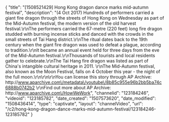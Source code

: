 {
    "title": "[1508521429] Hong Kong dragon dance marks mid-autumn festival",
    "description": "(4 Oct 2017) Hundreds of performers carried a giant fire dragon through the streets of Hong Kong on Wednesday as part of the Mid-Autumn festival, the modern version of the old harvest festival.\r\nThe performers carried the 67-metre (220 feet) long fire dragon studded with burning incense sticks and danced with the crowds in the small streets of Tai Hang district.\r\nThe ritual dates back to the 19th century when the giant fire dragon was used to defeat a plague, according to tradition.\r\nIt became an annual event held for three days from the eve of the Mid-Autumn festival.\r\nThousands of tourists and local residents gather to celebrate.\r\nThe Tai Hang fire dragon was listed as part of China's intangible cultural heritage in 2011.  \r\nThe Mid-Autumn festival, also known as the Moon Festival, falls on 4 October this year - the night of the full moon.\r\n\r\n\r\nYou can license this story through AP Archive: http:\/\/www.aparchive.com\/metadata\/youtube\/8b85c955e96b2bb5ba74c6888b0742b2 \r\nFind out more about AP Archive: http:\/\/www.aparchive.com\/HowWeWork",
    "channelid": "123184246",
    "videoid": "123185782",
    "date_created": "1507573620",
    "date_modified": "1508436414",
    "type": "captivate",
    "layout": "channelVideo",
    "url": "\/c2\/hong-kong-dragon-dance-marks-mid-autumn-festival\/123184246-123185782"
}
